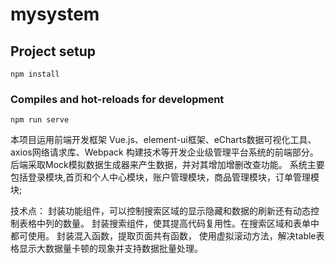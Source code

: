 # mysystem

## Project setup
```
npm install
```

### Compiles and hot-reloads for development
```
npm run serve
```
本项目运用前端开发框架 Vue.js、element-ui框架、eCharts数据可视化工具、axios网络请求库、Webpack 构建技术等开发企业级管理平台系统的前端部分。
后端采取Mock模拟数据生成器来产生数据，并对其增加增删改查功能。
系统主要包括登录模块,首页和个人中心模块，账户管理模块，商品管理模块，订单管理模块;

技术点：
封装功能组件，可以控制搜索区域的显示隐藏和数据的刷新还有动态控制表格中列的数量。
封装搜索组件，使其提高代码复用性。在搜索区域和表单中都可使用。
封装混入函数，提取页面共有函数，
使用虚拟滚动方法，解决table表格显示大数据量卡顿的现象并支持数据批量处理。

